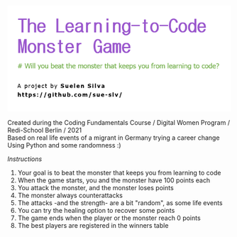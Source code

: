 ![banner](https://raw.githubusercontent.com/sue-slv/monstergame/main/banner.png)

Created during the Coding Fundamentals Course / Digital Women Program / Redi-School Berlin / 2021    
Based on real life events of a migrant in Germany trying a career change  
Using Python and some randomness :)  

*Instructions* 
1. Your goal is to beat the monster that keeps you from learning to code  
2. When the game starts, you and the monster have 100 points each  
3. You attack the monster, and the monster loses points
4. The monster always counterattacks
5. The attacks -and the strength- are a bit "random", as some life events  
6. You can try the healing option to recover some points  
7. The game ends when the player or the monster reach 0 points  
8. The best players are registered in the winners table  
